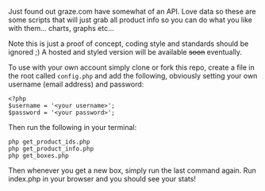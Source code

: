 Just found out graze.com have somewhat of an API. Love data so these are some scripts that will just grab all product info so you can do what you like with them... charts, graphs etc...

Note this is just a proof of concept, coding style and standards should be ignored ;) A hosted and styled version will be available <s>soon</s> eventually.

To use with your own account simply clone or fork this repo, create a file in the root called `config.php` and add the following, obviously setting your own username (email address) and password:

    <?php
    $username = '<your username>';
    $password = '<your password>';

Then run the following in your terminal:

    php get_product_ids.php
    php get_product_info.php
    php get_boxes.php

Then whenever you get a new box, simply run the last command again. Run index.php in your browser and you should see your stats!